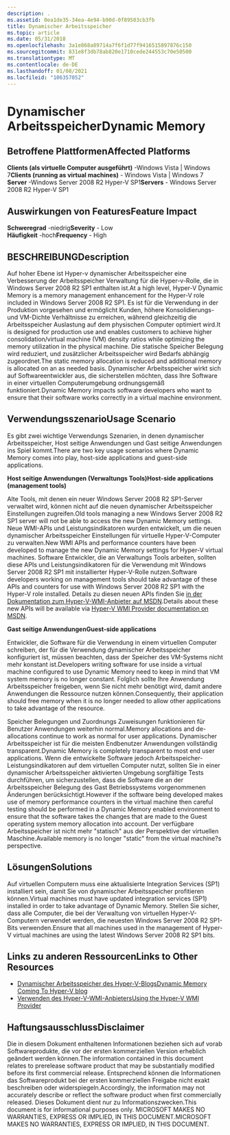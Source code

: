```yaml
---
description: .
ms.assetid: 0ea1de35-34ea-4e94-b90d-0f89503cb3fb
title: Dynamischer Arbeitsspeicher
ms.topic: article
ms.date: 05/31/2018
ms.openlocfilehash: 3a1e868a89714a7f6f1d77f9416515897876c150
ms.sourcegitcommit: 831e8f3db78ab820e1710cede244553c70e50500
ms.translationtype: MT
ms.contentlocale: de-DE
ms.lasthandoff: 01/08/2021
ms.locfileid: "106357052"
---
```

# <a name="dynamic-memory"></a><span data-ttu-id="dbede-103">Dynamischer Arbeitsspeicher</span><span class="sxs-lookup"><span data-stu-id="dbede-103">Dynamic Memory</span></span>

## <a name="affected-platforms"></a><span data-ttu-id="dbede-104">Betroffene Plattformen</span><span class="sxs-lookup"><span data-stu-id="dbede-104">Affected Platforms</span></span>

<span data-ttu-id="dbede-105">**Clients (als virtuelle Computer ausgeführt)** -Windows Vista \| Windows 7</span><span class="sxs-lookup"><span data-stu-id="dbede-105">**Clients (running as virtual machines)** - Windows Vista \| Windows 7</span></span>  
<span data-ttu-id="dbede-106">**Server** -Windows Server 2008 R2 Hyper-V SP1</span><span class="sxs-lookup"><span data-stu-id="dbede-106">**Servers** - Windows Server 2008 R2 Hyper-V SP1</span></span>  


## <a name="feature-impact"></a><span data-ttu-id="dbede-107">Auswirkungen von Features</span><span class="sxs-lookup"><span data-stu-id="dbede-107">Feature Impact</span></span>

 <span data-ttu-id="dbede-108">**Schweregrad** -niedrig</span><span class="sxs-lookup"><span data-stu-id="dbede-108">**Severity** - Low</span></span>  
<span data-ttu-id="dbede-109">**Häufigkeit** -hoch</span><span class="sxs-lookup"><span data-stu-id="dbede-109">**Frequency** - High</span></span>  






## <a name="description"></a><span data-ttu-id="dbede-110">BESCHREIBUNG</span><span class="sxs-lookup"><span data-stu-id="dbede-110">Description</span></span>

<span data-ttu-id="dbede-111">Auf hoher Ebene ist Hyper-v dynamischer Arbeitsspeicher eine Verbesserung der Arbeitsspeicher Verwaltung für die Hyper-v-Rolle, die in Windows Server 2008 R2 SP1 enthalten ist.</span><span class="sxs-lookup"><span data-stu-id="dbede-111">At a high level, Hyper-V Dynamic Memory is a memory management enhancement for the Hyper-V role included in Windows Server 2008 R2 SP1.</span></span> <span data-ttu-id="dbede-112">Es ist für die Verwendung in der Produktion vorgesehen und ermöglicht Kunden, höhere Konsolidierungs-und VM-Dichte Verhältnisse zu erreichen, während gleichzeitig die Arbeitsspeicher Auslastung auf dem physischen Computer optimiert wird.</span><span class="sxs-lookup"><span data-stu-id="dbede-112">It is designed for production use and enables customers to achieve higher consolidation/virtual machine (VM) density ratios while optimizing the memory utilization in the physical machine.</span></span> <span data-ttu-id="dbede-113">Die statische Speicher Belegung wird reduziert, und zusätzlicher Arbeitsspeicher wird Bedarfs abhängig zugeordnet.</span><span class="sxs-lookup"><span data-stu-id="dbede-113">The static memory allocation is reduced and additional memory is allocated on an as needed basis.</span></span> <span data-ttu-id="dbede-114">Dynamischer Arbeitsspeicher wirkt sich auf Softwareentwickler aus, die sicherstellen möchten, dass Ihre Software in einer virtuellen Computerumgebung ordnungsgemäß funktioniert.</span><span class="sxs-lookup"><span data-stu-id="dbede-114">Dynamic Memory impacts software developers who want to ensure that their software works correctly in a virtual machine environment.</span></span>

## <a name="usage-scenario"></a><span data-ttu-id="dbede-115">Verwendungsszenario</span><span class="sxs-lookup"><span data-stu-id="dbede-115">Usage Scenario</span></span>

<span data-ttu-id="dbede-116">Es gibt zwei wichtige Verwendungs Szenarien, in denen dynamischer Arbeitsspeicher, Host seitige Anwendungen und Gast seitige Anwendungen ins Spiel kommt.</span><span class="sxs-lookup"><span data-stu-id="dbede-116">There are two key usage scenarios where Dynamic Memory comes into play, host-side applications and guest-side applications.</span></span>

<span data-ttu-id="dbede-117">**Host seitige Anwendungen (Verwaltungs Tools)**</span><span class="sxs-lookup"><span data-stu-id="dbede-117">**Host-side applications (management tools)**</span></span>

<span data-ttu-id="dbede-118">Alte Tools, mit denen ein neuer Windows Server 2008 R2 SP1-Server verwaltet wird, können nicht auf die neuen dynamischer Arbeitsspeicher Einstellungen zugreifen.</span><span class="sxs-lookup"><span data-stu-id="dbede-118">Old tools managing a new Windows Server 2008 R2 SP1 server will not be able to access the new Dynamic Memory settings.</span></span> <span data-ttu-id="dbede-119">Neue WMI-APIs und Leistungsindikatoren wurden entwickelt, um die neuen dynamischer Arbeitsspeicher Einstellungen für virtuelle Hyper-V-Computer zu verwalten.</span><span class="sxs-lookup"><span data-stu-id="dbede-119">New WMI APIs and performance counters have been developed to manage the new Dynamic Memory settings for Hyper-V virtual machines.</span></span> <span data-ttu-id="dbede-120">Software Entwickler, die an Verwaltungs Tools arbeiten, sollten diese APIs und Leistungsindikatoren für die Verwendung mit Windows Server 2008 R2 SP1 mit installierter Hyper-V-Rolle nutzen.</span><span class="sxs-lookup"><span data-stu-id="dbede-120">Software developers working on management tools should take advantage of these APIs and counters for use with Windows Server 2008 R2 SP1 with the Hyper-V role installed.</span></span> <span data-ttu-id="dbede-121">Details zu diesen neuen APIs finden Sie [in der Dokumentation zum Hyper-V-WMI-Anbieter auf MSDN](/previous-versions/windows/desktop/virtual/using-the-virtualization-wmi-provider).</span><span class="sxs-lookup"><span data-stu-id="dbede-121">Details about these new APIs will be available via [Hyper-V WMI Provider documentation on MSDN](/previous-versions/windows/desktop/virtual/using-the-virtualization-wmi-provider).</span></span>

<span data-ttu-id="dbede-122">**Gast seitige Anwendungen**</span><span class="sxs-lookup"><span data-stu-id="dbede-122">**Guest-side applications**</span></span>

<span data-ttu-id="dbede-123">Entwickler, die Software für die Verwendung in einem virtuellen Computer schreiben, der für die Verwendung dynamischer Arbeitsspeicher konfiguriert ist, müssen beachten, dass der Speicher des VM-Systems nicht mehr konstant ist.</span><span class="sxs-lookup"><span data-stu-id="dbede-123">Developers writing software for use inside a virtual machine configured to use Dynamic Memory need to keep in mind that VM system memory is no longer constant.</span></span> <span data-ttu-id="dbede-124">Folglich sollte Ihre Anwendung Arbeitsspeicher freigeben, wenn Sie nicht mehr benötigt wird, damit andere Anwendungen die Ressource nutzen können.</span><span class="sxs-lookup"><span data-stu-id="dbede-124">Consequently, their application should free memory when it is no longer needed to allow other applications to take advantage of the resource.</span></span>

<span data-ttu-id="dbede-125">Speicher Belegungen und Zuordnungs Zuweisungen funktionieren für Benutzer Anwendungen weiterhin normal.</span><span class="sxs-lookup"><span data-stu-id="dbede-125">Memory allocations and de-allocations continue to work as normal for user applications.</span></span> <span data-ttu-id="dbede-126">Dynamischer Arbeitsspeicher ist für die meisten Endbenutzer Anwendungen vollständig transparent.</span><span class="sxs-lookup"><span data-stu-id="dbede-126">Dynamic Memory is completely transparent to most end user applications.</span></span> <span data-ttu-id="dbede-127">Wenn die entwickelte Software jedoch Arbeitsspeicher-Leistungsindikatoren auf dem virtuellen Computer nutzt, sollten Sie in einer dynamischer Arbeitsspeicher aktivierten Umgebung sorgfältige Tests durchführen, um sicherzustellen, dass die Software die an der Arbeitsspeicher Belegung des Gast Betriebssystems vorgenommenen Änderungen berücksichtigt.</span><span class="sxs-lookup"><span data-stu-id="dbede-127">However if the software being developed makes use of memory performance counters in the virtual machine then careful testing should be performed in a Dynamic Memory enabled environment to ensure that the software takes the changes that are made to the Guest operating system memory allocation into account.</span></span> <span data-ttu-id="dbede-128">Der verfügbare Arbeitsspeicher ist nicht mehr "statisch" aus der Perspektive der virtuellen Maschine.</span><span class="sxs-lookup"><span data-stu-id="dbede-128">Available memory is no longer "static" from the virtual machine?s perspective.</span></span>

## <a name="solutions"></a><span data-ttu-id="dbede-129">Lösungen</span><span class="sxs-lookup"><span data-stu-id="dbede-129">Solutions</span></span>

<span data-ttu-id="dbede-130">Auf virtuellen Computern muss eine aktualisierte Integration Services (SP1) installiert sein, damit Sie von dynamischer Arbeitsspeicher profitieren können.</span><span class="sxs-lookup"><span data-stu-id="dbede-130">Virtual machines must have updated integration services (SP1) installed in order to take advantage of Dynamic Memory.</span></span> <span data-ttu-id="dbede-131">Stellen Sie sicher, dass alle Computer, die bei der Verwaltung von virtuellen Hyper-V-Computern verwendet werden, die neuesten Windows Server 2008 R2 SP1-Bits verwenden.</span><span class="sxs-lookup"><span data-stu-id="dbede-131">Ensure that all machines used in the management of Hyper-V virtual machines are using the latest Windows Server 2008 R2 SP1 bits.</span></span>

## <a name="links-to-other-resources"></a><span data-ttu-id="dbede-132">Links zu anderen Ressourcen</span><span class="sxs-lookup"><span data-stu-id="dbede-132">Links to Other Resources</span></span>

-   [<span data-ttu-id="dbede-133">Dynamischer Arbeitsspeicher des Hyper-V-Blogs</span><span class="sxs-lookup"><span data-stu-id="dbede-133">Dynamic Memory Coming To Hyper-V blog</span></span>](https://blogs.technet.com/b/virtualization/archive/2010/03/18/dynamic-memory-coming-to-hyper-v.aspx)
-   [<span data-ttu-id="dbede-134">Verwenden des Hyper-V-WMI-Anbieters</span><span class="sxs-lookup"><span data-stu-id="dbede-134">Using the Hyper-V WMI Provider</span></span>](/previous-versions/windows/desktop/virtual/using-the-virtualization-wmi-provider)

## <a name="disclaimer"></a><span data-ttu-id="dbede-135">Haftungsausschluss</span><span class="sxs-lookup"><span data-stu-id="dbede-135">Disclaimer</span></span>

<span data-ttu-id="dbede-136">Die in diesem Dokument enthaltenen Informationen beziehen sich auf vorab Softwareprodukte, die vor der ersten kommerziellen Version erheblich geändert werden können.</span><span class="sxs-lookup"><span data-stu-id="dbede-136">The information contained in this document relates to prerelease software product that may be substantially modified before its first commercial release.</span></span> <span data-ttu-id="dbede-137">Entsprechend können die Informationen das Softwareprodukt bei der ersten kommerziellen Freigabe nicht exakt beschreiben oder widerspiegeln.</span><span class="sxs-lookup"><span data-stu-id="dbede-137">Accordingly, the information may not accurately describe or reflect the software product when first commercially released.</span></span> <span data-ttu-id="dbede-138">Dieses Dokument dient nur zu Informationszwecken.</span><span class="sxs-lookup"><span data-stu-id="dbede-138">This document is for informational purposes only.</span></span> <span data-ttu-id="dbede-139">MICROSOFT MAKES NO WARRANTIES, EXPRESS OR IMPLIED, IN THIS DOCUMENT.</span><span class="sxs-lookup"><span data-stu-id="dbede-139">MICROSOFT MAKES NO WARRANTIES, EXPRESS OR IMPLIED, IN THIS DOCUMENT.</span></span>

 

 
